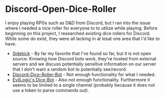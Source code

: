 # Discord-Open-Dice-Roller
I enjoy playing RPGs such as D&D from Discord, but I ran into the issue where I 
needed a nice roller for everyone to to utilize while playing. Before beginning 
on this project, I researched existing dice rollers for Discord. While some do
exist, they were all lacking in at lesat one area that I'd like to have.

* [Sidekick](https://github.com/ArtemGr/Sidekick) - By far my favorite that I've found so far, but it is not open source. Knowing how Discord bots work, they're hosted from external servers and we discuss potentially sensitive information on our server that I don't want a random bot to potentially see/record.
* [Discord-Dice-Roller-Bot](https://github.com/Chaithi/Discord-Dice-Roller-Bot) - Not enough functionality for what I needed.
* [EvilLogic's Dice-Bot](https://github.com/EvilLogic/Dice-Bot) - Also not enough functionality. Furthermore it seems to be limited to a single channel (probably because it does not use a token to parse commands out).

